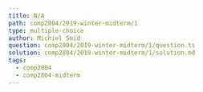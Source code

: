 ```yaml
---
title: N/A
path: comp2804/2019-winter-midterm/1
type: multiple-choice
author: Michiel Smid
question: comp2804/2019-winter-midterm/1/question.ts
solution: comp2804/2019-winter-midterm/1/solution.md
tags:
  - comp2804
  - comp2804-midterm
---
```

